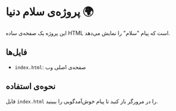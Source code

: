 
# پروژه‌ی سلام دنیا 🌍

این پروژه یک صفحه‌ی ساده HTML است که پیام "سلام" را نمایش می‌دهد.

## فایل‌ها
- `index.html`: صفحه‌ی اصلی وب

## نحوه‌ی استفاده
فایل `index.html` را در مرورگر باز کنید تا پیام خوش‌آمدگویی را ببینید.   





